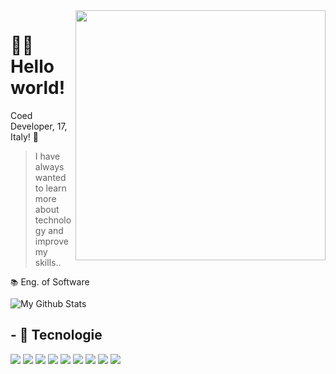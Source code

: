 <img src="https://raw.githubusercontent.com/MicaelliMedeiros/micaellimedeiros/master/image/computer-illustration.png" min-width="400px" max-width="400px" width="400px" align="right">

<h1>🙋‍♂️ Hello world!</h1>

Coed Developer, 17, Italy! 👾

> I have always wanted to learn more about technology and improve my skills..

`📚` Eng. of Software

<img align="center" href="https://coed-developer.netlify.app/" target="_blank" src="https://github-readme-stats.vercel.app/api/top-langs/?username=coed190&layout=compact&theme=transparent" alt="My Github Stats">

## - 🧠 Tecnologie

[![](https://skillicons.dev/icons?i=js)](https://coed-developer.netlify.app/)
[![](https://skillicons.dev/icons?i=nodejs)](https://coed-developer.netlify.app/)
[![](https://skillicons.dev/icons?i=vite)](https://coed-developer.netlify.app/)
[![](https://skillicons.dev/icons?i=react)](https://coed-developer.netlify.app/)
[![](https://skillicons.dev/icons?i=vue)](https://coed-developer.netlify.app/)
[![](https://skillicons.dev/icons?i=next)](https://coed-developer.netlify.app/)
[![](https://skillicons.dev/icons?i=css)](https://coed-developer.netlify.app/)
[![](https://skillicons.dev/icons?i=tailwind)](https://coed-developer.netlify.app/)
[![](https://skillicons.dev/icons?i=bootstrap)](https://coed-developer.netlify.app/)
<br>
